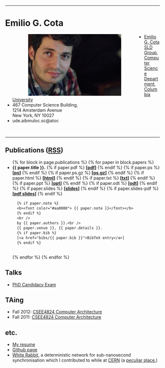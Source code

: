 ---
<h1>Emilio G. Cota</h1>

<img ALIGN="left" width="303" height="200" hspace="75" src="images/cota0.jpg" alt="Emilio picture">
<ul>
<li><a href="http://www.cs.columbia.edu/~cota">Emilio G. Cota</a></li>
<a href="http://sld.cs.columbia.edu/">SLD Group</a>, <a href="http://www.cs.columbia.edu/">Computer Science Department</a>, <a href="http://www.columbia.edu/">Columbia University</a></li>
<li>467 Computer Science Building,
<br />
1214 Amsterdam Avenue
<br />
New York, NY 10027
</li>
<li><span class="oppdir">ude.aibmuloc.sc@atoc</span></li>
</ul>
<br />
<hr />
<h2>Publications (<a href="pubs.rss">RSS</a>)</h2>
<ul>
{% for block in page.publications %}
  {% for paper in block.papers %}
  <li>
      <b>{{ paper.title }}.</b>
      {% if paper.pdf %}
      <b> [<a href="pubs/{{ paper.pdf }}">pdf</a>]</b>
      {% endif %}
      {% if paper.ps %}
      <b> [<a href="pubs/{{ paper.ps }}">ps</a>]</b>
      {% endif %}
      {% if paper.ps.gz %}
      <b> [<a href="pubs/{{ paper.ps.gz }}">ps.gz</a>]</b>
      {% endif %}
      {% if paper.html %}
      <b> [<a href="pubs/{{ paper.html }}">html</a>]</b>
      {% endif %}
      {% if paper.txt %}
      <b> [<a href="pubs/{{ paper.txt }}">txt</a>]</b>
      {% endif %}
      {% if paper.ppt %}
      <b> [<a href="pubs/{{ paper.ppt }}">ppt</a>]</b>
      {% endif %}
      {% if paper.odt %}
      <b> [<a href="pubs/{{ paper.odt }}">odt</a>]</b>
      {% endif %}
      {% if paper.slides %}
      <b> [<a href="pubs/{{ paper.slides }}">slides</a>]</b>
      {% endif %}
      {% if paper.slides-pdf %}
      <b> [<a href="pubs/{{ paper.slides-pdf }}">pdf slides</a>]</b>
      {% endif %}

      {% if paper.note %}
      <b><font color="#aa0000"> {{ paper.note }}</font></b>
      {% endif %}
      <br />
      by {{ paper.authors }}.<br />
      {{ paper.venue }}, {{ paper.details }}.
      {% if paper.bib %}
      [<a href="bibs/{{ paper.bib }}">BibTeX entry</a>]
      {% endif %}
  </li>
  <br />
  {% endfor %}
{% endfor %}
</ul>

<h2>Talks</h2>
<ul>
   <li><a href="candidacy.html">PhD Candidacy Exam</a></li>
</ul>

<h2>TAing</h2>
<ul>
<li>Fall 2012: <a href="http://www.cs.columbia.edu/~cs4824/">CSEE4824 Computer Architecture</a></li>
<li>Fall 2011: <a href="http://www.cs.columbia.edu/~cs4824/">CSEE4824 Computer Architecture</a></li>
</ul>

<h2>etc.</h2>
<ul>
<li><a href="http://braap.org/docs/cota-resume.pdf">My resume</a></li>
<li><a href="https://github.com/cota">Github page</a></li>
<li><a href="http://www.ohwr.org/projects/white-rabbit/wiki">White Rabbit</a>,
a deterministic network for sub-nanosecond synchronisation which I contributed
to while at <a href="http://cern.ch/">CERN</a> (a <a href="images/dilbert.gif">peculiar place.</a>)
</li>
</ul>
